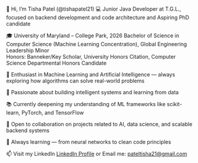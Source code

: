 👋 Hi, I’m Tisha Patel (@tishapatel21)
💻 Junior Java Developer at T.G.L., focused on backend development and code architecture and Aspiring PhD candidate

🎓 University of Maryland – College Park, 2026 Bachelor of Science in Computer Science (Machine Learning Concentration), Global Engineering Leadership Minor  
Honors: Banneker/Key Scholar, University Honors Citation, Computer Science Departmental Honors Candidate




🤖 Enthusiast in Machine Learning and Artificial Intelligence — always exploring how algorithms can solve real-world problems

🧠 Passionate about building intelligent systems and learning from data

📚 Currently deepening my understanding of ML frameworks like scikit-learn, PyTorch, and TensorFlow

🚀 Open to collaboration on projects related to AI, data science, and scalable backend systems

🌱 Always learning — from neural networks to clean code principles

📫 Visit my LinkedIn [LinkedIn Profile](https://www.linkedin.com/in/tishapatel21)
or Email me: [pateltisha21@gmail.com](mailto:pateltisha21@gmail.com)

<!---
tishapatel21/tishapatel21 is a ✨ special ✨ repository because its `README.md` (this file) appears on your GitHub profile.
You can click the Preview link to take a look at your changes.
--->
